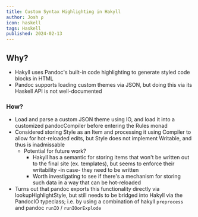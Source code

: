 ```yaml
---
title: Custom Syntax Highlighting in Hakyll
author: Josh ρ
icon: haskell
tags: Haskell
published: 2024-02-13
---
```


## Why?
  * Hakyll uses Pandoc's built-in code highlighting to generate
    styled code blocks in HTML
  * Pandoc supports loading custom themes via JSON,
    but doing this via its Haskell API is not well-documented

### How?
  * Load and parse a custom JSON theme using IO,
    and load it into a customized pandocCompiler before
    entering the Rules monad
  * Considered storing Style as an Item and processing
    it using Compiler to allow for hot-reloaded edits,
    but Style does not implement Writable, and thus is inadmissable
    * Potential for future work?
      * Hakyll has a semantic for storing items that won't be written
        out to the final site (ex. templates),
        but seems to enforce their writability -in case- they need to be written
      * Worth investigating to see if there's a mechanism
        for storing such data in a way that can be hot-reloaded
  * Turns out that pandoc exports this functionality directly via lookupHighlightStyle,
    but still needs to be bridged into Hakyll via the PandocIO typeclass;
    i.e. by using a combination of hakyll `preprocess` and pandoc `runIO` / `runIOorExplode`

